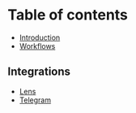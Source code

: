 # Table of contents

* [Introduction](README.md)
* [Workflows](workflows.md)

## Integrations
* [Lens](integrations/lens.md)
* [Telegram](integrations/telegram.md)
